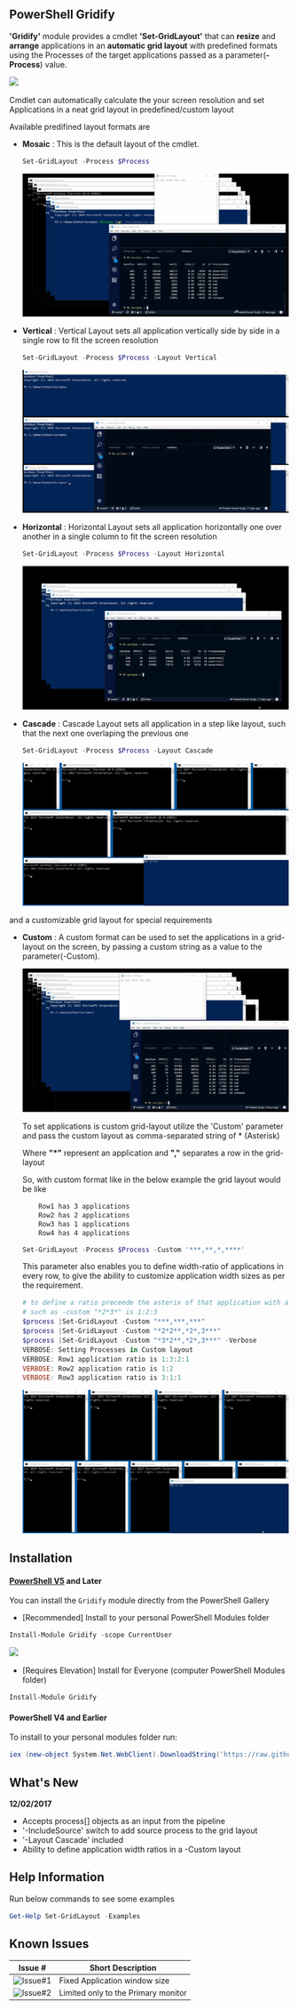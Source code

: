 PowerShell Gridify
-

**'Gridify'** module provides a cmdlet **'Set-GridLayout'** that can **resize** and **arrange** applications in an **automatic grid layout** with predefined formats using the Processes of the target applications passed as a parameter(**-Process**) value.

![](https://raw.githubusercontent.com/PrateekKumarSingh/Gridify/master/Images/mosaic2.jpg)

Cmdlet can automatically calculate the your screen resolution and set Applications in a neat grid layout in predefined/custom layout

Available predifined layout formats are

* **Mosaic** : This is the default layout of the cmdlet.

    ```PowerShell
    Set-GridLayout -Process $Process
    ```


    <img src="https://raw.githubusercontent.com/PrateekKumarSingh/Gridify/master/Images/Mosaic.gif">

* **Vertical** : Vertical Layout sets all application vertically side by side in a single row to fit the screen resolution

    ```PowerShell
    Set-GridLayout -Process $Process -Layout Vertical
    ```

    <img src="https://raw.githubusercontent.com/PrateekKumarSingh/Gridify/master/Images/Vertical.gif">

* **Horizontal** : Horizontal Layout sets all application horizontally one over another in a single column to fit the screen resolution

    ```PowerShell
    Set-GridLayout -Process $Process -Layout Horizontal
    ```
    <img src="https://raw.githubusercontent.com/PrateekKumarSingh/Gridify/master/Images/Horizontal.gif">
* **Cascade** : Cascade Layout sets all application in a step like layout, such that the next one overlaping the previous one

    ```PowerShell
    Set-GridLayout -Process $Process -Layout Cascade
    ```
    <img src="https://raw.githubusercontent.com/PrateekKumarSingh/Gridify/master/Images/Cascade.gif">

and a customizable grid layout for special requirements

* **Custom** : A custom format can  be used to set the applications in a grid-layout on the screen, by passing a custom string as a value to the parameter(-Custom).

    <img src="https://raw.githubusercontent.com/PrateekKumarSingh/Gridify/master/Images/CustomMosaic.gif">

    To set applications is custom grid-layout utilize the 'Custom' parameter and pass the custom layout as comma-separated string of * (Asterisk)

    Where **"*"** represent an application and **","** separates a row in the grid-layout

    So, with custom format like in the below example the grid layout would be like
    ```
        Row1 has 3 applications
        Row2 has 2 applications
        Row3 has 1 applications
        Row4 has 4 applications
    ```

    ```PowerShell
    Set-GridLayout -Process $Process -Custom '***,**,*,****'
    ```

    This parameter also enables you to define width-ratio of applications in every row, to give the ability to customize application width sizes as per the requirement.

    ```PowerShell
    # to define a ratio preceede the asterix of that application with a number
    # such as -custom "*2*3*" is 1:2:3
    $process |Set-GridLayout -Custom "***,***,***"
    $process |Set-GridLayout -Custom "*2*2**,*2*,3***"
    $process |Set-GridLayout -Custom "*3*2**,*2*,3***" -Verbose
    VERBOSE: Setting Processes in Custom layout
    VERBOSE: Row1 application ratio is 1:3:2:1
    VERBOSE: Row2 application ratio is 1:2
    VERBOSE: Row3 application ratio is 3:1:1
    ```

    <img src="https://raw.githubusercontent.com/PrateekKumarSingh/Gridify/master/Images/CustomRatio.gif">


 Installation
 -
 #### [PowerShell V5](https://www.microsoft.com/en-us/download/details.aspx?id=50395) and Later
 You can install the `Gridify` module directly from the PowerShell Gallery

 * [Recommended] Install to your personal PowerShell Modules folder
 ```PowerShell
 Install-Module Gridify -scope CurrentUser
 ```

 ![](https://raw.githubusercontent.com/PrateekKumarSingh/Gridify/master/Images/Installation_v5.jpg)

 * [Requires Elevation] Install for Everyone (computer PowerShell Modules folder)
 ```PowerShell
 Install-Module Gridify
 ```

 #### PowerShell V4 and Earlier
 To install to your personal modules folder run:

 ```PowerShell
 iex (new-object System.Net.WebClient).DownloadString('https://raw.githubusercontent.com/PrateekKumarSingh/Gridify/master/Install.ps1')
 ```

What's New
-
**12/02/2017**
* Accepts process[] objects as an input from the pipeline
* '-IncludeSource' switch to add source process to the grid layout
* '-Layout Cascade' included
* Ability to define application width ratios in a -Custom layout

Help Information
-
Run below commands to see some examples
```PowerShell
Get-Help Set-GridLayout -Examples
```


Known Issues
-

Issue # | Short Description
---------|----------
![Issue#1](https://github.com/PrateekKumarSingh/Gridify/issues/1) | Fixed Application window size
![Issue#2](https://github.com/PrateekKumarSingh/Gridify/issues/2) | Limited only to the Primary monitor
